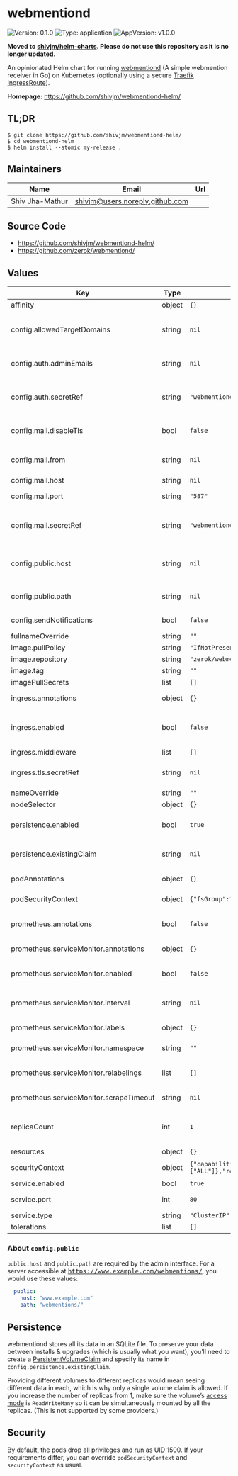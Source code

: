# webmentiond

![Version: 0.1.0](https://img.shields.io/badge/Version-0.1.0-informational?style=flat-square) ![Type: application](https://img.shields.io/badge/Type-application-informational?style=flat-square) ![AppVersion: v1.0.0](https://img.shields.io/badge/AppVersion-v1.0.0-informational?style=flat-square)

<b>Moved to [shivjm/helm-charts](https://github.com/shivjm/helm-charts/tree/main/charts/webmentiond). Please do not use this repository as it is no longer updated.</b>

An opinionated Helm chart for running
[webmentiond](https://webmentiond.org/) (A simple webmention receiver in Go) on
Kubernetes (optionally using a secure [Traefik
IngressRoute](https://doc.traefik.io/traefik/routing/providers/kubernetes-crd/)).

**Homepage:** <https://github.com/shivjm/webmentiond-helm/>

## TL;DR

```text
$ git clone https://github.com/shivjm/webmentiond-helm/
$ cd webmentiond-helm
$ helm install --atomic my-release .
```

## Maintainers

| Name | Email | Url |
| ---- | ------ | --- |
| Shiv Jha-Mathur | shivjm@users.noreply.github.com |  |

## Source Code

* <https://github.com/shivjm/webmentiond-helm/>
* <https://github.com/zerok/webmentiond/>

## Values

| Key | Type | Default | Description |
|-----|------|---------|-------------|
| affinity | object | `{}` |  |
| config.allowedTargetDomains | string | `nil` | space-separated list of domains for which server accepts Webmentions (required) |
| config.auth.adminEmails | string | `nil` | space-separated list of email addresses that can be used to log in (required) |
| config.auth.secretRef | string | `"webmentiond-jwt"` | name of secret containing `secret` key (used to encrypt JWT in admin interface) |
| config.mail.disableTls | bool | `false` | whether to disable TLS when connecting to the mail server |
| config.mail.from | string | `nil` | address to put in `From:` line of emails sent by server (required) |
| config.mail.host | string  | `nil` | ail server host (required) |
| config.mail.port | string | `"587"` | port to connect to mail server on (required) |
| config.mail.secretRef | string | `"webmentiond"` | name of secret containing `user` & `password` for mail server (set to "" to disable authentication) |
| config.public.host | string | `nil` | publicly accessible hostname, e.g. webmentions.example.com (required) |
| config.public.path | string | `nil` | publicly accessible path without leading slash, e.g. `admin` |
| config.sendNotifications | bool | `false` | whether to send email notifications |
| fullnameOverride | string | `""` |  |
| image.pullPolicy | string | `"IfNotPresent"` |  |
| image.repository | string | `"zerok/webmentiond"` |  |
| image.tag | string | `""` |  |
| imagePullSecrets | list | `[]` |  |
| ingress.annotations | object | `{}` | annotations to add to all ingress resources created |
| ingress.enabled | bool | `false` | whether to create Traefik IngressRoute using hostname and path set in config.public |
| ingress.middleware | list | `[]` | custom middleware to add |
| ingress.tls.secretRef | string | `nil` | name of secret containing TLS details (required if ingress is enabled) |
| nameOverride | string | `""` |  |
| nodeSelector | object | `{}` |  |
| persistence.enabled | bool | `true` | whether to enable persistence (will use a temporary volume if not) |
| persistence.existingClaim | string | `nil` | name of existing claim to use (required if persistence is enabled) |
| podAnnotations | object | `{}` | annotations to add to all pods created |
| podSecurityContext | object | `{"fsGroup":1500,"fsGroupChangePolicy":"OnRootMismatch"}` | security context to apply to all pods created |
| prometheus.annotations | bool | `false` | whether to add annotations to scrape Prometheus metrics |
| prometheus.serviceMonitor.annotations | object | `{}` | annotations to apply to ServiceMonitor |
| prometheus.serviceMonitor.enabled | bool | `false` | whether to create ServiceMonitor from Prometheus Operator |
| prometheus.serviceMonitor.interval | string | `nil` | how frequently Prometheus should scrape service |
| prometheus.serviceMonitor.labels | object | `{}` | labels to apply to ServiceMonitor |
| prometheus.serviceMonitor.namespace | string | `""` | namespace to create ServiceMonitor in |
| prometheus.serviceMonitor.relabelings | list | `[]` | MetricRelabelConfigs to apply to samples before ingestion |
| prometheus.serviceMonitor.scrapeTimeout | string | `nil` | time after which scrape is ended |
| replicaCount | int | `1` | how many instances of webmentiond to run (see note about persistence in README) |
| resources | object | `{}` |  |
| securityContext | object | `{"capabilities":{"drop":["ALL"]},"readOnlyRootFilesystem":true,"runAsUser":1500}` | security context to apply to all containers created |
| service.enabled | bool | `true` | whether to create Service |
| service.port | int | `80` | port on which Service should listen |
| service.type | string | `"ClusterIP"` | type of Service to create |
| tolerations | list | `[]` |  |

### About `config.public`

`public.host` and `public.path` are required by the admin interface. For a server accessible at <kbd>https://www.example.com/webmentions/</kbd>,
you would use these values:

```yaml
  public:
    host: "www.example.com"
    path: "webmentions/"
```

## Persistence

webmentiond stores all its data in an SQLite file. To preserve your
data between installs & upgrades (which is usually what you want),
you’ll need to create a
[PersistentVolumeClaim](https://kubernetes.io/docs/concepts/storage/persistent-volumes/)
and specify its name in `config.persistence.existingClaim`.

Providing different volumes to different replicas would mean seeing
different data in each, which is why only a single volume claim is
allowed. If you increase the number of replicas from 1, make sure the
volume’s [access
mode](https://kubernetes.io/docs/concepts/storage/persistent-volumes/#access-modes)
is `ReadWriteMany` so it can be simultaneously mounted by all the
replicas. (This is not supported by some providers.)

## Security

By default, the pods drop all privileges and run as UID 1500. If your
requirements differ, you can override `podSecurityContext` and
`securityContext` as usual.

